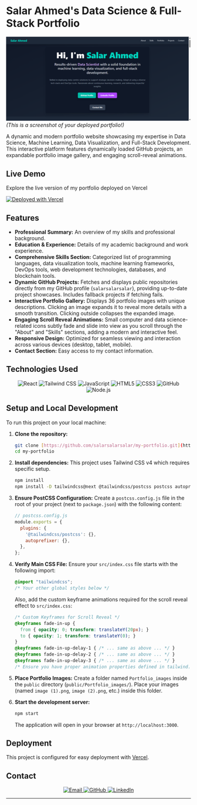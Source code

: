 # Salar Ahmed's Data Science & Full-Stack Portfolio



![Portfolio Screenshot](public/website_screenshot.png)
*(This is a screenshot of your deployed portfolio!)*

A dynamic and modern portfolio website showcasing my expertise in Data Science, Machine Learning, Data Visualization, and Full-Stack Development. This interactive platform features dynamically loaded GitHub projects, an expandable portfolio image gallery, and engaging scroll-reveal animations.

## Live Demo

Explore the live version of my portfolio deployed on Vercel

[![Deployed with Vercel](https://vercel.com/button)](https://vercel.com/salarsalarsalar/my-portfolio)

## Features

* **Professional Summary:** An overview of my skills and professional background.
* **Education & Experience:** Details of my academic background and work experience.
* **Comprehensive Skills Section:** Categorized list of programming languages, data visualization tools, machine learning frameworks, DevOps tools, web development technologies, databases, and blockchain tools.
* **Dynamic GitHub Projects:** Fetches and displays public repositories directly from my GitHub profile (`salarsalarsalar`), providing up-to-date project showcases. Includes fallback projects if fetching fails.
* **Interactive Portfolio Gallery:** Displays 36 portfolio images with unique descriptions. Clicking an image expands it to reveal more details with a smooth transition. Clicking outside collapses the expanded image.
* **Engaging Scroll Reveal Animations:** Small computer and data science-related icons subtly fade and slide into view as you scroll through the "About" and "Skills" sections, adding a modern and interactive feel.
* **Responsive Design:** Optimized for seamless viewing and interaction across various devices (desktop, tablet, mobile).
* **Contact Section:** Easy access to my contact information.

## Technologies Used

<p align="center">
  <img src="https://skillicons.dev/icons?i=react&theme=dark" alt="React" width="48" height="48"/>
  <img src="https://skillicons.dev/icons?i=tailwind&theme=dark" alt="Tailwind CSS" width="48" height="48"/>
  <img src="https://skillicons.dev/icons?i=js&theme=dark" alt="JavaScript" width="48" height="48"/>
  <img src="https://skillicons.dev/icons?i=html&theme=dark" alt="HTML5" width="48" height="48"/>
  <img src="https://skillicons.dev/icons?i=css&theme=dark" alt="CSS3" width="48" height="48"/>
  <img src="https://skillicons.dev/icons?i=github&theme=dark" alt="GitHub" width="48" height="48"/> 
  <img src="https://skillicons.dev/icons?i=nodejs&theme=dark" alt="Node.js" width="48" height="48"/>
</p>

## Setup and Local Development

To run this project on your local machine:

1.  **Clone the repository:**
    ```bash
    git clone [https://github.com/salarsalarsalar/my-portfolio.git](https://github.com/salarsalarsalar/my-portfolio.git) # Replace with your actual repo URL
    cd my-portfolio
    ```

2.  **Install dependencies:**
    This project uses Tailwind CSS v4 which requires specific setup.
    ```bash
    npm install
    npm install -D tailwindcss@next @tailwindcss/postcss postcss autoprefixer
    ```

3.  **Ensure PostCSS Configuration:**
    Create a `postcss.config.js` file in the root of your project (next to `package.json`) with the following content:
    ```javascript
    // postcss.config.js
    module.exports = {
      plugins: {
        '@tailwindcss/postcss': {},
        autoprefixer: {},
      },
    };
    ```

4.  **Verify Main CSS File:**
    Ensure your `src/index.css` file starts with the following import:
    ```css
    @import "tailwindcss";
    /* Your other global styles below */
    ```
    Also, add the custom keyframe animations required for the scroll reveal effect to `src/index.css`:
    ```css
    /* Custom Keyframes for Scroll Reveal */
    @keyframes fade-in-up {
      from { opacity: 0; transform: translateY(20px); }
      to { opacity: 1; transform: translateY(0); }
    }
    @keyframes fade-in-up-delay-1 { /* ... same as above ... */ }
    @keyframes fade-in-up-delay-2 { /* ... same as above ... */ }
    @keyframes fade-in-up-delay-3 { /* ... same as above ... */ }
    /* Ensure you have proper animation properties defined in tailwind.config.js if not directly in index.css */
    ```

5.  **Place Portfolio Images:**
    Create a folder named `Portfolio_images` inside the `public` directory (`public/Portfolio_images/`). Place your images (named `image (1).png`, `image (2).png`, etc.) inside this folder.

6.  **Start the development server:**
    ```bash
    npm start
    ```
    The application will open in your browser at `http://localhost:3000`.

## Deployment

This project is configured for easy deployment with [Vercel](https://vercel.com/).

## Contact

<p align="center">
  <a href="mailto:salarahmed9876@gmail.com">
    <img src="https://skillicons.dev/icons?i=gmail&theme=dark" alt="Email" width="48" height="48"/>
  </a>
  <a href="https://github.com/salarsalarsalar" target="_blank" rel="noopener noreferrer">
    <img src="https://skillicons.dev/icons?i=github&theme=dark" alt="GitHub" width="48" height="48"/>
  </a>
  <a href="https://www.linkedin.com/in/salar-ahmed-426622296/" target="_blank" rel="noopener noreferrer">
    <img src="https://skillicons.dev/icons?i=linkedin&theme=dark" alt="LinkedIn" width="48" height="48"/>
  </a>
</p>

---

